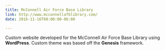 ```yaml
---
title: McConnell Air Force Base Library
link: http://www.mcconnellafblibrary.com/
date: 2016-11-16T00:00:00-06:00

---
```

Custom website developed for the McConnell Air Force Base Library using **WordPress**. Custom theme was based off the **Genesis** framework.